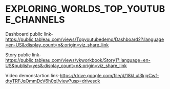 # EXPLORING_WORLDS_TOP_YOUTUBE_CHANNELS


Dashboard public link-https://public.tableau.com/views/Topyoutubedemo/Dashboard2?:language=en-US&:display_count=n&:origin=viz_share_link

Story public link-https://public.tableau.com/views/vkworkbook/Story1?:language=en-US&publish=yes&:display_count=n&:origin=viz_share_link

Video demonstartion link-https://drive.google.com/file/d/18kLul3kjgCwf-dtyTRFJqOmmDcV6h0ql/view?usp=drivesdk
